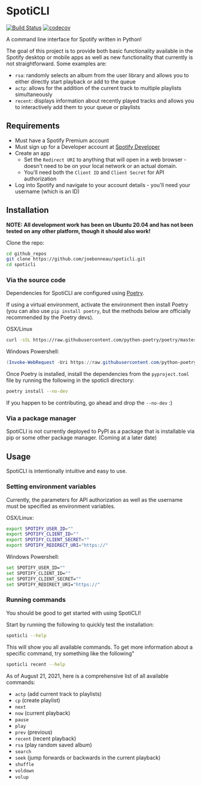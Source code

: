 
# SpotiCLI

[![Build Status](https://travis-ci.com/joebonneau/spoticli.svg?branch=main)](https://travis-ci.com/joebonneau/spoticli)
[![codecov](https://codecov.io/gh/joebonneau/spoticli/branch/main/graph/badge.svg?token=W42UPW2CLN)](https://codecov.io/gh/joebonneau/spoticli)

A command line interface for Spotify written in Python!

The goal of this project is to provide both basic functionality available in the Spotify desktop or mobile apps as well as new functionality that currently is not straightforward. Some examples are:

* `rsa`: randomly selects an album from the user library and allows you to either directly start playback or add to the queue
* `actp`: allows for the addition of the current track to multiple playlists simultaneously
* `recent`: displays information about recently played tracks and allows you to interactively add them to your queue or playlists

## Requirements

* Must have a Spotify Premium account
* Must sign up for a Developer account at [Spotify Developer](https://developer.spotify.com)
* Create an app
  * Set the `Redirect URI` to anything that will open in a web browser - doesn't need to be on your local network or an actual domain.
  * You'll need both the `Client ID` and `Client Secret` for API authorization
* Log into Spotify and navigate to your account details - you'll need your username (which is an ID)

## Installation

**NOTE: All development work has been on Ubuntu 20.04 and has not been tested on any other platform, though it should also work!**

Clone the repo:

```bash
cd github_repos
git clone https://github.com/joebonneau/spoticli.git
cd spoticli
```

### Via the source code

Dependencies for SpotiCLI are configured using [Poetry](https://python-poetry.org/).

If using a virtual environment, activate the environment then install Poetry (you can also use `pip install poetry`, but the methods below are officially recommended by the Poetry devs).

OSX/Linux

```bash
curl -sSL https://raw.githubusercontent.com/python-poetry/poetry/master/install-poetry.py | python -
```

Windows Powershell:

```powershell
(Invoke-WebRequest -Uri https://raw.githubusercontent.com/python-poetry/poetry/master/install-poetry.py -UseBasicParsing).Content | python -
```

Once Poetry is installed, install the dependencies from the `pyproject.toml` file by running the following in the spoticli directory:

```bash
poetry install --no-dev
```

If you happen to be contributing, go ahead and drop the `--no-dev` :)

### Via a package manager

SpotiCLI is not currently deployed to PyPI as a package that is installable via pip or some other package manager. (Coming at a later date)

## Usage

SpotiCLI is intentionally intuitive and easy to use.

### Setting environment variables

Currently, the parameters for API authorization as well as the username must be specified as environment variables.

OSX/Linux:

```bash
export SPOTIFY_USER_ID=""
export SPOTIFY_CLIENT_ID=""
export SPOTIFY_CLIENT_SECRET=""
export SPOTIFY_REDIRECT_URI="https://"
```

Windows Powershell:

```bash
set SPOTIFY_USER_ID=""
set SPOTIFY_CLIENT_ID=""
set SPOTIFY_CLIENT_SECRET=""
set SPOTIFY_REDIRECT_URI="https://"
```

### Running commands

You should be good to get started with using SpotiCLI!

Start by running the following to quickly test the installation:

```bash
spoticli --help
```

This will show you all available commands. To get more information about a specific command, try something like the following"

```bash
spoticli recent --help
```

As of August 21, 2021, here is a comprehensive list of all available commands:

* `actp` (add current track to playlists)
* `cp` (create playlist)
* `next`
* `now` (current playback)
* `pause`
* `play`
* `prev` (previous)
* `recent` (recent playback)
* `rsa` (play random saved album)
* `search`
* `seek` (jump forwards or backwards in the current playback)
* `shuffle`
* `voldown`
* `volup`
